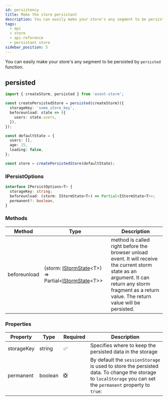```yaml
---
id: persistency
title: Make the store persistant
description: You can easily make your store's any segment to be persisted by using the respective function.
tags:
  - api
  - store
  - api-reference
  - persistant store
sidebar_position: 5
---
```


You can easily make your store's any segment to be persisted by `persisted` function.

## persisted
```typescript
import { createStorm, persisted } from 'event-storm';

const createPersistedStore = persisted(createStorm)({
  storageKey: 'some_store_key',
  beforeunload: state => ({
    users: state.users,
  }),
});

const defaultState = {
  users: [],
  age: 15,
  loading: false,
};

const store = createPersistedStore(defaultState);
```

### IPersistOptions
```typescript
interface IPersistOptions<T> {
  storageKey: string;
  beforeunload: (storm: IStormState<T>) => Partial<IStormState<T>>;
  permanent?: boolean,
}
```

### Methods
| Method | Type | Description |
|   -    |   -   |      -     |
| beforeunload | (storm: [IStormState](./storm.md)&lt;T>) => Partial&lt;[IStormState](./storm.md)&lt;T>> | method is called right before the browser unload event. It will receive the current storm state as an argument. It can return any storm fragment as a return value. The return value will be persisted. |

### Properties

| Property | Type | Required | Description |
|   -      |   -  |    -     |      -     |
| storageKey | string | :white_check_mark: | Specifies where to keep the persisted data in the storage |
| permanent | boolean | :negative_squared_cross_mark: | By default the `sessionStorage` is used to store the persisted data. To change the storage to `localStorage` you can set the `permanent` property to `true`: |
